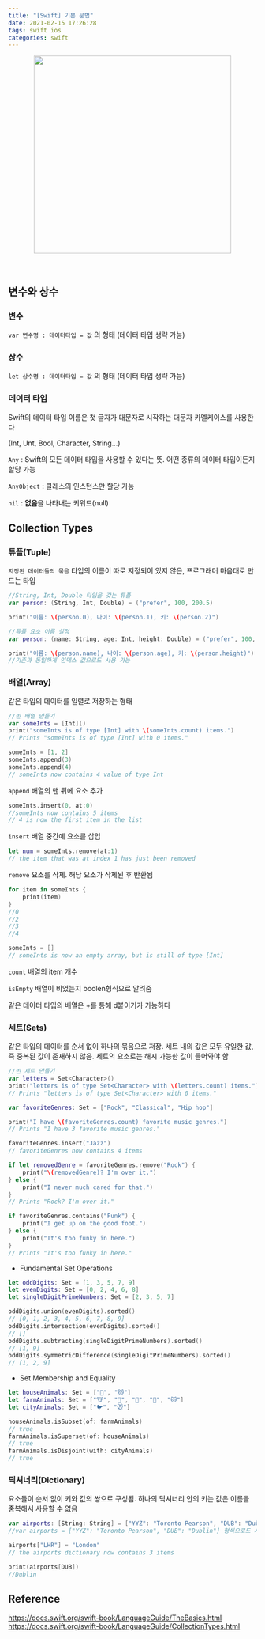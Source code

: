 ```yaml
---
title: "[Swift] 기본 문법"
date: 2021-02-15 17:26:28
tags: swift ios
categories: swift
---
```

<p align="center"><img src="https://user-images.githubusercontent.com/67692759/107920618-9afaff80-6fb0-11eb-92b6-04db3e92c64b.png"  width="400" height="400"></p>

<br>

## 변수와 상수

### 변수

`var 변수명 : 데이터타입 = 값` 의 형태 (데이터 타입 생략 가능)

### 상수

`let 상수명 : 데이터타입 = 값` 의 형태 (데이터 타입 생략 가능)  

### 데이터 타입

Swift의 데이터 타입 이름은 첫 글자가 대문자로 시작하는 대문자 카멜케이스를 사용한다

(Int, Unt, Bool, Character, String...)

`Any` : Swift의 모든 데이터 타입을 사용할 수 있다는 뜻. 어떤 종류의 데이터 타입이든지 할당 가능

`AnyObject` : 클래스의 인스턴스만 할당 가능

`nil` : **없음**을 나타내는 키워드(null)


## Collection Types

### 튜플(Tuple)

`지정된 데이터들의 묶음`  타입의 이름이 따로 지정되어 있지 않은, 프로그래머 마음대로 만드는 타입

```swift
//String, Int, Double 타입을 갖는 튜플
var person: (String, Int, Double) = ("prefer", 100, 200.5)

print("이름: \(person.0), 나이: \(person.1), 키: \(person.2)")

//튜플 요소 이름 설정
var person: (name: String, age: Int, height: Double) = ("prefer", 100, 200.5)

print("이름: \(person.name), 나이: \(person.age), 키: \(person.height)")
//기존과 동일하게 인덱스 값으로도 사용 가능
```

### 배열(Array)

같은 타입의 데이터를 일렬로 저장하는 형태

```swift
//빈 배열 만들기
var someInts = [Int]()
print("someInts is of type [Int] with \(someInts.count) items.")
// Prints "someInts is of type [Int] with 0 items."

someInts = [1, 2]
someInts.append(3)
someInts.append(4)
// someInts now contains 4 value of type Int
```

`append` 배열의 맨 뒤에 요소 추가

```swift
someInts.insert(0, at:0)
//someInts now contains 5 items
// 4 is now the first item in the list
```

`insert` 배열 중간에 요소를 삽입

```swift
let num = someInts.remove(at:1)
// the item that was at index 1 has just been removed
```

`remove` 요소를 삭제. 해당 요소가 삭제된 후 반환됨

```swift
for item in someInts {
    print(item)
}
//0
//2
//3
//4

someInts = []
// someInts is now an empty array, but is still of type [Int]
```

`count` 배열의 item 개수

`isEmpty` 배열이 비었는지 boolen형식으로 알려줌

같은 데이터 타입의 배열은 +를 통해 d붙이기가 가능하다

### 세트(Sets)

같은 타입의 데이터를 순서 없이 하나의 묶음으로 저장. 세트 내의 값은 모두 유일한 값, 즉 중복된 값이 존재하지 않음. 세트의 요소로는 해시 가능한 값이 들어와야 함

```swift
//빈 세트 만들기
var letters = Set<Character>()
print("letters is of type Set<Character> with \(letters.count) items.")
// Prints "letters is of type Set<Character> with 0 items."
```

```swift
var favoriteGenres: Set = ["Rock", "Classical", "Hip hop"]

print("I have \(favoriteGenres.count) favorite music genres.")
// Prints "I have 3 favorite music genres."

favoriteGenres.insert("Jazz")
// favoriteGenres now contains 4 items

if let removedGenre = favoriteGenres.remove("Rock") {
    print("\(removedGenre)? I'm over it.")
} else {
    print("I never much cared for that.")
}
// Prints "Rock? I'm over it."

if favoriteGenres.contains("Funk") {
    print("I get up on the good foot.")
} else {
    print("It's too funky in here.")
}
// Prints "It's too funky in here."
```

- Fundamental Set Operations

```swift
let oddDigits: Set = [1, 3, 5, 7, 9]
let evenDigits: Set = [0, 2, 4, 6, 8]
let singleDigitPrimeNumbers: Set = [2, 3, 5, 7]

oddDigits.union(evenDigits).sorted()
// [0, 1, 2, 3, 4, 5, 6, 7, 8, 9]
oddDigits.intersection(evenDigits).sorted()
// []
oddDigits.subtracting(singleDigitPrimeNumbers).sorted()
// [1, 9]
oddDigits.symmetricDifference(singleDigitPrimeNumbers).sorted()
// [1, 2, 9]
```

- Set Membership and Equality

```swift
let houseAnimals: Set = ["🐶", "🐱"]
let farmAnimals: Set = ["🐮", "🐔", "🐑", "🐶", "🐱"]
let cityAnimals: Set = ["🐦", "🐭"]

houseAnimals.isSubset(of: farmAnimals)
// true
farmAnimals.isSuperset(of: houseAnimals)
// true
farmAnimals.isDisjoint(with: cityAnimals)
// true
```

### 딕셔너리(Dictionary)

요소들이 순서 없이 키와 값의 쌍으로 구성됨. 하나의 딕셔너리 안의 키는 값은 이름을 중복해서 사용할 수 없음

```swift
var airports: [String: String] = ["YYZ": "Toronto Pearson", "DUB": "Dublin"]
//var airports = ["YYZ": "Toronto Pearson", "DUB": "Dublin"] 형식으로도 사용 가능

airports["LHR"] = "London"
// the airports dictionary now contains 3 items

print(airports[DUB])
//Dublin
```

## Reference
https://docs.swift.org/swift-book/LanguageGuide/TheBasics.html
https://docs.swift.org/swift-book/LanguageGuide/CollectionTypes.html
